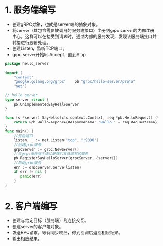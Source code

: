 # 1. 服务端编写
- 创建gRPC对象，也就是server端的抽象对象。
- 将server（其包含需要被调用的服务端接口）注册到grpc server的内部注册中心。这样可以在接受到请求时，通过内部的服务发现，发现该服务端接口并转接进行逻辑处理。
- 创建Listen，监听TCP端口。
- grpc server开始lis.Accept，直到Stop
```go
package hello_server  
  
import (  
    "context"  
    "google.golang.org/grpc"    pb "grpc/hello-server/proto"  
    "net")  
  
// hello server  
type server struct {  
    pb.UnimplementedSayHelloServer  
}  
  
func (s *server) SayHello(ctx context.Context, req *pb.HelloRequest) (*pb.HelloResponse, error) {  
    return &pb.HelloResponse{Responsename: "Hello " + req.Requestname}, nil  
}  
func main() {  
    //开启端口  
    listen, _ := net.Listen("tcp", ":9090")  
    //创建grpc服务  
    grpcServer := grpc.NewServer()  
    //在grpc服务端中去注册我们自己编写的服务  
    pb.RegisterSayHelloServer(grpcServer, &server{})  
    //启动grpc服务  
    err := grpcServer.Serve(listen)  
    if err != nil {  
       panic(err)  
    }  
}
```
# 2. 客户端编写
- 创建与给定目标（服务端）的连接交互。
- 创建server的客户端对象。
- 发送RPC请求，等待同步响应，得到回调后返回相应结果。
- 输出相应结果。